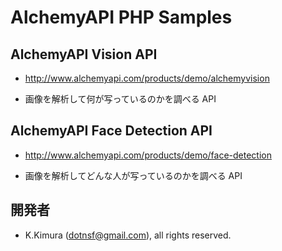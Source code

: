 # AlchemyAPI PHP Samples

## AlchemyAPI Vision API

- http://www.alchemyapi.com/products/demo/alchemyvision

- 画像を解析して何が写っているのかを調べる API

## AlchemyAPI Face Detection API

- http://www.alchemyapi.com/products/demo/face-detection

- 画像を解析してどんな人が写っているのかを調べる API


## 開発者

- K.Kimura (dotnsf@gmail.com), all rights reserved.


